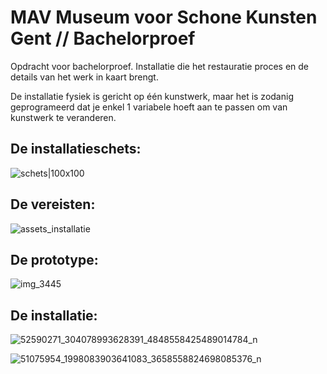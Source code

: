 # MAV Museum voor Schone Kunsten Gent  //  Bachelorproef
Opdracht voor bachelorproef.
Installatie die het restauratie proces en de details van het werk in kaart brengt.

De installatie fysiek is gericht op één kunstwerk, maar het is zodanig geprogrameerd dat je enkel 1 variabele hoeft aan te passen om van kunstwerk te veranderen.



## De installatieschets:
![schets|100x100](https://user-images.githubusercontent.com/11157335/52770723-26450180-3034-11e9-82ff-573ecb49b362.jpg)


## De vereisten:
![assets_installatie](https://user-images.githubusercontent.com/11157335/52770717-23e2a780-3034-11e9-9d1a-3e4855cdb14d.jpg)


## De prototype:
![img_3445](https://user-images.githubusercontent.com/11157335/52770705-19281280-3034-11e9-920a-446e22ec067f.JPG)


## De installatie:
![52590271_304078993628391_4848558425489014784_n](https://user-images.githubusercontent.com/11157335/52770708-1c230300-3034-11e9-8c81-81d934087870.jpg)

![51075954_1998083903641083_3658558824698085376_n](https://user-images.githubusercontent.com/11157335/52770700-15948b80-3034-11e9-9c83-99b8aae3fd16.jpg)
